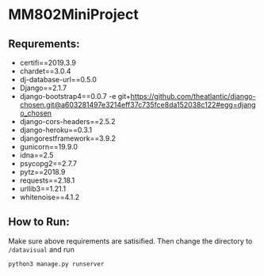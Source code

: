 # MM802MiniProject

## Requrements:
- certifi==2019.3.9
- chardet==3.0.4
- dj-database-url==0.5.0
- Django==2.1.7
- django-bootstrap4==0.0.7 -e git+https://github.com/theatlantic/django-chosen.git@a603281497e3214eff37c735fce8da152038c122#egg=django_chosen
- django-cors-headers==2.5.2
- django-heroku==0.3.1
- djangorestframework==3.9.2
- gunicorn==19.9.0
- idna==2.5
- psycopg2==2.7.7
- pytz==2018.9
- requests==2.18.1
- urllib3==1.21.1
- whitenoise==4.1.2


## How to Run:
Make sure above requirements are satisified. Then change the directory to `/datavisual` and run 
```
python3 manage.py runserver
```